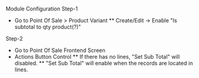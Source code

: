Module Configuration
Step-1
* Go to Point Of Sale > Product Variant
** Create/Edit -> Enable "Is subtotal to qty product(?)"

Step-2
* Go to Point Of Sale Frontend Screen
* Actions Button Control
** If there has no lines, "Set Sub Total" will disabled.
** "Set Sub Total" will enable when the records are located in lines.